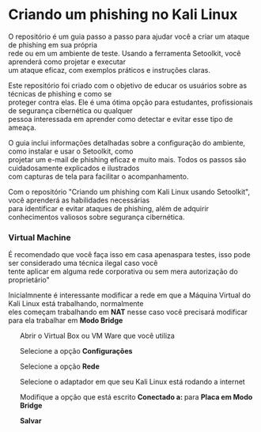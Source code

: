 # Criando um phishing no Kali Linux

O repositório é um guia passo a passo para ajudar você a criar um ataque de phishing em sua própria<br>
rede ou em um ambiente de teste. Usando a ferramenta Setoolkit, você aprenderá como projetar e executar<br>
um ataque eficaz, com exemplos práticos e instruções claras.<br>

Este repositório foi criado com o objetivo de educar os usuários sobre as técnicas de phishing e como se<br>
proteger contra elas. Ele é uma ótima opção para estudantes, profissionais de segurança cibernética ou qualquer<br>
pessoa interessada em aprender como detectar e evitar esse tipo de ameaça.<br>

O guia inclui informações detalhadas sobre a configuração do ambiente, como instalar e usar o Setoolkit, como<br>
projetar um e-mail de phishing eficaz e muito mais. Todos os passos são cuidadosamente explicados e ilustrados<br>
com capturas de tela para facilitar o acompanhamento.<br>

Com o repositório "Criando um phishing com Kali Linux usando Setoolkit", você aprenderá as habilidades necessárias<br>
para identificar e evitar ataques de phishing, além de adquirir conhecimentos valiosos sobre segurança cibernética.<br>

### Virtual Machine
É recomendado que você faça isso em casa apenaspara testes, isso pode ser considerado uma técnica ilegal caso você<br>
tente aplicar em alguma rede corporativa ou sem mera autorização do proprietário"<br>

Inicialmnente é interessante modificar a rede em que a Máquina Virtual do Kali Linux está trabalhando, normalmente<br>
eles começam trabalhando em <b>NAT</b> nesse caso você precisará modificar para ela trabalhar em <b>Modo Bridge</b><br>

<ul>Abrir o Virtual Box ou VM Ware que você utiliza</ul>
<ul>Selecione a opção <b>Configurações</b></ul>
<ul>Selecione a opção <b>Rede</b></ul>
<ul>Selecione o adaptador em que seu Kali Linux está rodando a internet</ul>
<ul>Modifique a opção que está escrito <b>Conectado a: </b> para <b>Placa em Modo Bridge</b></ul>
<ul> <b> Salvar </b> </ul>

